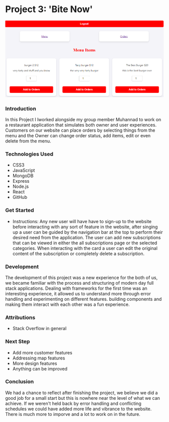 # Project 3: 'Bite Now' 

![Image of the User interface](./src/assets/bite-now.PNG)

### Introduction

In this Project I lworked alongside my group member Muhannad to work on a restaurant application that simulates both owner and user experiences. Customers on our website can place orders by selecting things from the menu and the Owner can change order status, add items, edit or even delete from the menu.

### Technologies Used

- CSS3
- JavaScript
- MongoDB
- Express
- Node.js
- React
- GitHub

### Get Started

- Instructions: Any new user will have have to sign-up to the website before interacting with any sort of feature in the website, after singing up a user can be guided by the navigation bar at the top to perform their desired need from the application. The user can add new subscriptions that can be viewed in either the all subscriptions page or the selected categories. When interacting with the card a user can edit the original content of the subscription or completely delete a subscription.


### Development

The development of this project was a new experience for the both of us, we became familiar with the process and structuring of modern day full stack applications. Dealing with frameworks for the first time was an interesting experience, it allowed us to understand more through error handling and experimenting on different features. building components and making them interact with each other was a fun experience. 

### Attributions

- Stack Overflow in general

### Next Step

- Add more customer features
- Addressing map features
- More design features
- Anything can be improved

### Conclusion

We had a chance to reflect after finishing the project, we believe we did a good job for a small start but this is nowhere near the level of what we can achieve. If we weren't held back by error handling and conflicting schedules we could have added more life and vibrance to the website. There is much more to imporve and a lot to work on in the future.